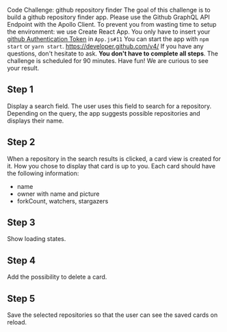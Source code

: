 Code Challenge: github repository finder
The goal of this challenge is to build a github repository finder app. Please use the Github GraphQL API Endpoint with the Apollo Client. To prevent you from wasting time to setup the environment: we use Create React App. You only have to insert your [github Authentication Token](https://github.com/settings/tokens/new) in `App.js#11` You can start the app with `npm start` or `yarn start`.
https://developer.github.com/v4/
If you have any questions, don't hesitate to ask. **You don't have to complete all steps**. The challenge is scheduled for 90 minutes. Have fun! We are curious to see your result.
## Step 1
Display a search field. The user uses this field to search for a repository. Depending on the query, the app suggests possible repositories and displays their name.
## Step 2
When a repository in the search results is clicked, a card view is created for it. How you chose to display that card is up to you. Each card should have the following information:
- name
- owner with name and picture
- forkCount, watchers, stargazers
## Step 3
Show loading states.
## Step 4
Add the possibility to delete a card.
## Step 5
Save the selected repositories so that the user can see the saved cards on reload.
